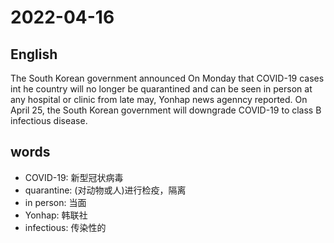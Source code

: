 # 2022-04-16

## English
The South Korean government announced On Monday that COVID-19 cases int he country will no longer be quarantined and can be seen in person at any hospital or clinic from late may, 
Yonhap news agenncy reported.
On April 25, the South Korean government will downgrade COVID-19 to class B infectious disease.



## words
* COVID-19: 新型冠状病毒
* quarantine: (对动物或人)进行检疫，隔离
* in person: 当面
* Yonhap: 韩联社
* infectious: 传染性的